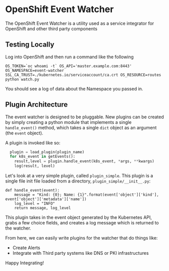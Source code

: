 # OpenShift Event Watcher

The OpenShift Event Watcher is a utility used as a service integrator for OpenShift and other third party components

## Testing Locally

Log into OpenShift and then run a command like the following

```
OS_TOKEN=`oc whoami -t` OS_API='master.example.com:8443' OS_NAMESPACE=event-watcher SSL_CA_TRUST=./kubernetes.io/serviceaccount/ca.crt OS_RESOURCE=routes python watch.py
```

You should see a log of data about the Namespace you passed in.

## Plugin Architecture

The event watcher is designed to be pluggable. New plugins can be created by simply creating a python module that implements a single `handle_event()` method, which takes a single `dict` object as an argument (the `event` object).

A plugin is invoked like so:

```python
  plugin = load_plugin(plugin_name)
  for k8s_event in getEvents():
    result,level = plugin.handle_event(k8s_event, *args, **kwargs)
    log(result, level)
```

Let's look at a very simple plugin, called `plugin_simple`. This plugin is a single file init file loaded from a directory, `plugin_simple/__init__.py`:

```
def handle_event(event):
    message = "Kind: {0}; Name: {1}".format(event['object']['kind'], event['object']['metadata']['name'])
    log_level = "INFO"
    return message, log_level
```

This plugin takes in the event object generated by the Kubernetes API, grabs a few choice fields, and creates a log message which is returned to the watcher.

From here, we can easily write plugins for the watcher that do things like:

- Create Alerts
- Integrate with Third party systems like DNS or PKI infrastructures

Happy Integrating!
